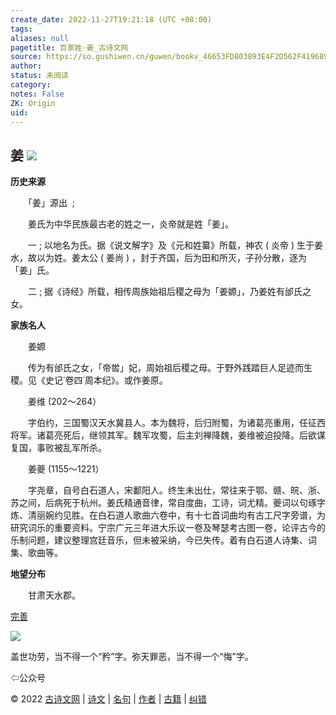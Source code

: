 ```yaml
---
create_date: 2022-11-27T19:21:18 (UTC +08:00)
tags: 
aliases: null
pagetitle: 百家姓·姜_古诗文网
source: https://so.gushiwen.cn/guwen/bookv_46653FD803893E4F2D562F41968993DF.aspx
author: 
status: 未阅读
category: 
notes: False
ZK: Origin
uid: 
---
```


## **姜** ![](https://song.gushiwen.cn/siteimg/speak-er.png)

**历史来源**

　　「姜」源出  ;

　　姜氏为中华民族最古老的姓之一，炎帝就是姓「姜」。

　　一 ; 以地名为氏。据《说文解字》及《元和姓纂》所载，神农 ( 炎帝 ) 生于姜水，故以为姓。姜太公 ( 姜尚 ) ，封于齐国，后为田和所灭，子孙分散，逐为「姜」氏。

　　二 ; 据《诗经》所载，相传周族始祖后稷之母为「姜嫄」，乃姜姓有邰氏之女。

**家族名人**

　　姜嫄

　　传为有邰氏之女，「帝喾」妃，周始祖后稷之母。于野外践踏巨人足迹而生稷。见《史记˙卷四˙周本纪》。或作姜原。

　　姜维 (202～264）

　　字伯约，三国蜀汉天水冀县人。本为魏将，后归附蜀，为诸葛亮重用，任征西将军。诸葛亮死后，继领其军。魏军攻蜀，后主刘禅降魏，姜维被迫投降。后欲谋复国，事败被乱军所杀。

　　姜夔 (1155～1221）

　　字尧章，自号白石道人，宋鄱阳人。终生未出仕，常往来于鄂、赣、皖、浙、苏之间，后病死于杭州。姜氏精通音律，常自度曲，工诗，词尤精。夔词以句琢字炼、清丽婉约见胜。在白石道人歌曲六卷中，有十七首词曲均有古工尺字旁谱，为研究词乐的重要资料。宁宗广元三年进大乐议一卷及琴瑟考古图一卷，论评古今的乐制问题，建议整理宫廷音乐，但未被采纳，今已失传。着有白石道人诗集、词集、歌曲等。

**地望分布**

　　甘肃天水郡。

[完善](https://so.gushiwen.cn/jiucuo.aspx?u=%e7%ab%a0%e8%8a%822338%e3%80%8a%e7%99%be%e5%ae%b6%e5%a7%93%c2%b7%e5%a7%9c%e3%80%8b)

![](https://song.gushiwen.cn/siteimg/app/erma_guwendao.png)

盖世功劳，当不得一个“矜”字。弥天罪恶，当不得一个“悔”字。

⇦公众号

© 2022 [古诗文网](https://www.gushiwen.cn/) | [诗文](https://so.gushiwen.cn/shiwens/) | [名句](https://so.gushiwen.cn/mingjus/) | [作者](https://so.gushiwen.cn/authors/) | [古籍](https://so.gushiwen.cn/guwen/) | [纠错](https://so.gushiwen.cn/jiucuo.aspx?u=)
